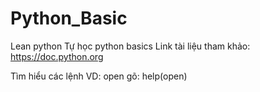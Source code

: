 # Python_Basic
Lean python
Tự học python basics 
Link tài liệu tham khảo: https://doc.python.org

Tìm hiểu các lệnh 
VD: open 
gõ: help(open)